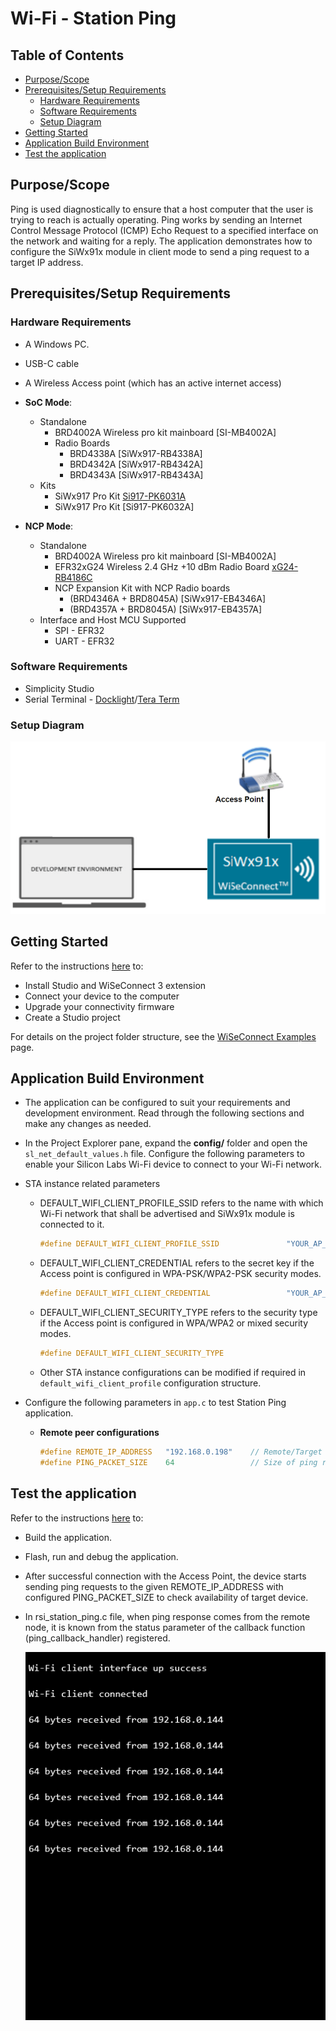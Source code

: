# Wi-Fi - Station Ping

## Table of Contents

- [Purpose/Scope](#purposescope)
- [Prerequisites/Setup Requirements](#prerequisitessetup-requirements)
  - [Hardware Requirements](#hardware-requirements)
  - [Software Requirements](#software-requirements)
  - [Setup Diagram](#setup-diagram)
- [Getting Started](#getting-started)
- [Application Build Environment](#application-build-environment)
- [Test the application](#test-the-application)

## Purpose/Scope

Ping is used diagnostically to ensure that a host computer that the user is trying to reach is actually operating. Ping works by sending an Internet Control Message Protocol (ICMP) Echo Request to a specified interface on the network and waiting for a reply. The application demonstrates how to configure the SiWx91x module in client mode to send a ping request to a target IP address.

## Prerequisites/Setup Requirements

### Hardware Requirements

- A Windows PC.
- USB-C cable
- A Wireless Access point (which has an active internet access)

- **SoC Mode**:
  - Standalone
    - BRD4002A Wireless pro kit mainboard [SI-MB4002A]
    - Radio Boards 
  	  - BRD4338A [SiWx917-RB4338A]
      - BRD4342A [SiWx917-RB4342A]
  	  - BRD4343A [SiWx917-RB4343A]
  - Kits
  	- SiWx917 Pro Kit [Si917-PK6031A](https://www.silabs.com/development-tools/wireless/wi-fi/siwx917-pro-kit?tab=overview)
  	- SiWx917 Pro Kit [Si917-PK6032A]
  	
- **NCP Mode**:
  - Standalone
    - BRD4002A Wireless pro kit mainboard [SI-MB4002A]
    - EFR32xG24 Wireless 2.4 GHz +10 dBm Radio Board [xG24-RB4186C](https://www.silabs.com/development-tools/wireless/xg24-rb4186c-efr32xg24-wireless-gecko-radio-board?tab=overview)
    - NCP Expansion Kit with NCP Radio boards
      - (BRD4346A + BRD8045A) [SiWx917-EB4346A]
      - (BRD4357A + BRD8045A) [SiWx917-EB4357A]
  - Interface and Host MCU Supported
    - SPI - EFR32 
    - UART - EFR32


### Software Requirements

- Simplicity Studio
-  Serial Terminal - [Docklight](https://docklight.de/)/[Tera Term](https://ttssh2.osdn.jp/index.html.en)

### Setup Diagram

  ![Figure: Setup Diagram SoC and NCP Mode for Station Ping Example](resources/readme/stationpingsetupsoc_ncp.png)

## Getting Started

Refer to the instructions [here](https://docs.silabs.com/wiseconnect/latest/wiseconnect-getting-started/) to:

- Install Studio and WiSeConnect 3 extension
- Connect your device to the computer
- Upgrade your connectivity firmware
- Create a Studio project

For details on the project folder structure, see the [WiSeConnect Examples](https://docs.silabs.com/wiseconnect/latest/wiseconnect-examples/#example-folder-structure) page.

## Application Build Environment

- The application can be configured to suit your requirements and development environment. Read through the following sections and make any changes as needed.
- In the Project Explorer pane, expand the **config/** folder and open the ``sl_net_default_values.h`` file. Configure the following parameters to enable your Silicon Labs Wi-Fi device to connect to your Wi-Fi network.

- STA instance related parameters

  - DEFAULT_WIFI_CLIENT_PROFILE_SSID refers to the name with which Wi-Fi network that shall be advertised and SiWx91x module is connected to it.
  
     ```c
     #define DEFAULT_WIFI_CLIENT_PROFILE_SSID               "YOUR_AP_SSID"      
     ```

  - DEFAULT_WIFI_CLIENT_CREDENTIAL refers to the secret key if the Access point is configured in WPA-PSK/WPA2-PSK security modes.

     ```c
     #define DEFAULT_WIFI_CLIENT_CREDENTIAL                 "YOUR_AP_PASSPHRASE" 
     ```

  - DEFAULT_WIFI_CLIENT_SECURITY_TYPE refers to the security type if the Access point is configured in WPA/WPA2 or mixed security modes.

    ```c
    #define DEFAULT_WIFI_CLIENT_SECURITY_TYPE                             SL_WIFI_WPA2 
    ```
  
  - Other STA instance configurations can be modified if required in `default_wifi_client_profile` configuration structure.

- Configure the following parameters in ``app.c`` to test Station Ping application.

  - **Remote peer configurations**

      ```c
      #define REMOTE_IP_ADDRESS   "192.168.0.198"    // Remote/Target IPv4 address to ping
      #define PING_PACKET_SIZE    64                 // Size of ping request packet
      ```

## Test the application

Refer to the instructions [here](https://docs.silabs.com/wiseconnect/latest/wiseconnect-getting-started/) to:

- Build the application.
- Flash, run and debug the application.
- After successful connection with the Access Point, the device starts sending ping requests to the given REMOTE_IP_ADDRESS with configured PING_PACKET_SIZE to check availability of target device.

- In rsi_station_ping.c file, when ping response comes from the remote node, it is known from the status parameter of the callback function (ping_callback_handler) registered.

  ![Station_Ping_Output](resources/readme/station_ping_output.png)
